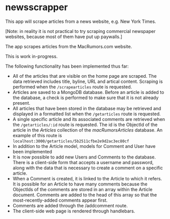 # newsscrapper
This app will scrape articles from a news website, e.g. New York Times.

[Note: in reality it is not practical to try scraping commercial newspaper websites, because most of them have put up paywalls.]

The app scrapes articles from the MacRumors.com website.

This is work in-progress.

The following functionality has been implemented thus far:

* All of the articles that are visible on the home page are scraped. The data retrieved includes title, byline, URL and artical content. Scraping is performed when the `/scrapearticles` route is requested.
* Articles are saved to a MongoDB database. Before an article is added to the database, a check is performed to make sure that it is not already present.
* All articles that have been stored in the database may be retrieved and displayed in a formatted list when the `/getarticles` route is requested.
* A single specific article and its associated comments are retrieved when the `/getarticles/:id` route is requested. The id is the ObjectId of the article in the *Articles* collection of the *macRumorsArticles* database. An example of this route is `localhost:3000/getarticles/5b2511cfbe2e9d2ac3ec80cf`
* In addition to the Article model, models for Comment and User have been implemented
* It is now possible to add new Users and Comments to the database. There is a client-side form that accepts a username and password, along with the data that is necessary to create a comment on a specific article.
* When a Comment is created, it is linked to the Article to which it refers. It is possible for an Article to have many comments because the ObjectIds of the comments are stored in an array within the Article document. Comments are added to the head of this array so that the most-recently-added comments appear first.
* Comments are added through the /addcomment route.
* The client-side web page is rendered through handlebars.